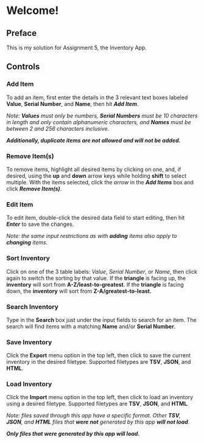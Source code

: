 # Welcome!

## Preface
This is my solution for Assignment 5, the Inventory
App.

## Controls

### Add Item
To add an item, first enter the details in the 3 relevant text
boxes labeled **Value**, **Serial Number**, and **Name**, then hit 
***Add Item***.

*Note:* ***Values** must only be numbers,* ***Serial Numbers** must 
be 10 characters in length and only contain alphanumeric characters, 
and* ***Names** must be between 2 and 256 characters inclusive.*

***Additionally, duplicate items are not allowed and will not be added.***

### Remove Item(s)

To remove items, highlight all desired items by clicking on one,
and, if desired, using the **up** and **down** arrow keys while 
holding **shift** to select multiple. With the items selected, click 
the *arrow* in the ***Add Items*** box and click ***Remove Item(s)***.

### Edit Item
To edit item, double-click the desired data field to start editing,
then hit ***Enter*** to save the changes. 

*Note: the same input restrictions as with* ***adding** items also apply
to* ***changing** items.*

### Sort Inventory
Click on one of the 3 table labels: *Value*, *Serial Number*, or *Name*,
then click again to switch the sorting by that value. If the **triangle** is
facing up, the **inventory** will sort from **A-Z/least-to-greatest**. If the 
**triangle** is facing down, the **inventory** will sort from **Z-A/greatest-to-least.**

### Search Inventory
Type in the **Search** box just under the input fields to search for an item.
The search will find items with a matching **Name** and/or **Serial Number**.

### Save Inventory
Click the **Export** menu option in the top left, then click to save the current
inventory in the desired filetype. Supported filetypes are **TSV**, **JSON**, and
**HTML**.

### Load Inventory
Click the **Import** menu option in the top left, then click to load an inventory
using a desired filetype. Supported filetypes are **TSV**, **JSON**, and
**HTML**.

*Note: files saved through this app have a specific format. Other **TSV**, **JSON**, and
**HTML** files that* ***were not** generated by this app* ***will not load***. 

***Only files that were generated by this app will load.***

